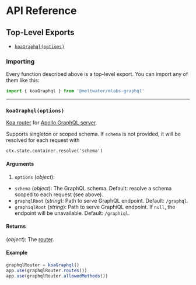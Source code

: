 # API Reference

## Top-Level Exports

- [`koaGraphql(options)`](#koagraphqloptions)

### Importing

Every function described above is a top-level export.
You can import any of them like this:

```js
import { koaGraphql } from '@meltwater/mlabs-graphql'
```

---
### `koaGraphql(options)`

[Koa router][koa-router] for [Apollo GraphQL server][apollo-server].

Supports singleton or scoped schema.
If `schema` is not provided, it will be resolved for each request with

```
ctx.state.container.resolve('schema')
```

#### Arguments

1. `options` (*object*):
  - `schema` (*object*): The GraphQL schema.
    Default: resolve a schema scoped to each request (see above).
  - `graphqlRoot` (*string*): Path to serve GraphQL endpoint.
    Default: `/graphql`.
  - `graphiqlRoot` (*string*): Path to serve GraphiQL endpoint.
    If `null`, the endpoint will be unavailable.
    Default: `/graphiql`.

#### Returns

(*object*): The [router][koa-router].

#### Example

```js
graphqlRouter = koaGraphql()
app.use(graphqlRouter.routes())
app.use(graphqlRouter.allowedMethods())
```

[apollo-server]: https://www.apollographql.com/docs/apollo-server/
[koa-router]: https://github.com/alexmingoia/koa-router
